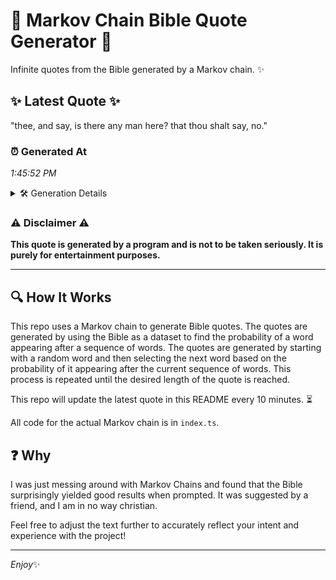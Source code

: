 # 📖 Markov Chain Bible Quote Generator 📖

Infinite quotes from the Bible generated by a Markov chain. ✨

## ✨ Latest Quote ✨
"thee, and say, is there any man here? that thou shalt say, no."

### ⏰ Generated At
*1:45:52 PM*

<details>
    <summary>🛠️ Generation Details</summary>
    <p>
        <strong>🌱 Seed:</strong> thee,<br>
        <strong>🔄 Iterations:</strong> 12<br>
        <strong>📜 Context History:</strong><br>[ thee, ]: and<br>[ thee,, and ]: say,<br>[ thee,, and, say, ]: is<br>[ thee,, and, say,, is ]: there<br>[ thee,, and, say,, is, there ]: any<br>[ thee,, and, say,, is, there, any ]: man<br>[ and, say,, is, there, any, man ]: here?<br>[ say,, is, there, any, man, here? ]: that<br>[ is, there, any, man, here?, that ]: thou<br>[ there, any, man, here?, that, thou ]: shalt<br>[ any, man, here?, that, thou, shalt ]: say,<br>[ man, here?, that, thou, shalt, say, ]: no.<br>
    </p>
</details>

### ⚠️ Disclaimer ⚠️
**This quote is generated by a program and is not to be taken seriously. It is purely for entertainment purposes.**

---

## 🔍 How It Works

This repo uses a Markov chain to generate Bible quotes. The quotes are generated by using the Bible as a dataset to find the probability of a word appearing after a sequence of words. The quotes are generated by starting with a random word and then selecting the next word based on the probability of it appearing after the current sequence of words. This process is repeated until the desired length of the quote is reached.

This repo will update the latest quote in this README every 10 minutes. ⏳

All code for the actual Markov chain is in `index.ts`.

## ❓ Why

I was just messing around with Markov Chains and found that the Bible surprisingly yielded good results when prompted. 
It was suggested by a friend, and I am in no way christian.

Feel free to adjust the text further to accurately reflect your intent and experience with the project!

---

*Enjoy*✨
